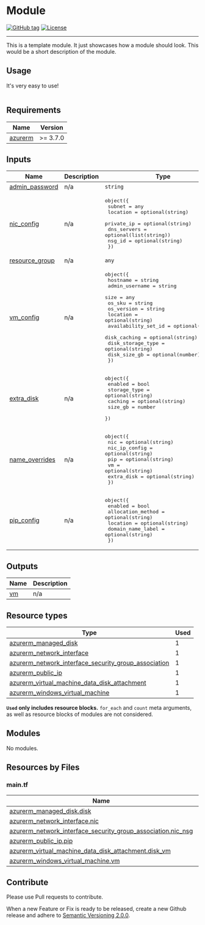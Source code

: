 # Module
[![GitHub tag](https://img.shields.io/github/tag/qbeyond/terraform-module-template.svg)](https://registry.terraform.io/modules/qbeyond/terraform-module-template/provider/latest)
[![License](https://img.shields.io/github/license/qbeyond/terraform-module-template.svg)](https://github.com/qbeyond/terraform-module-template/blob/main/LICENSE)

----

This is a template module. It just showcases how a module should look. This would be a short description of the module.

<!-- BEGIN_TF_DOCS -->
## Usage

It's very easy to use!
```hcl

```

## Requirements

| Name | Version |
|------|---------|
| <a name="requirement_azurerm"></a> [azurerm](#requirement\_azurerm) | >= 3.7.0 |

## Inputs

| Name | Description | Type | Default | Required |
|------|-------------|------|---------|:--------:|
| <a name="input_admin_password"></a> [admin\_password](#input\_admin\_password) | n/a | `string` | n/a | yes |
| <a name="input_nic_config"></a> [nic\_config](#input\_nic\_config) | n/a | <pre>object({<br>      subnet = any<br>      location = optional(string)<br>      private_ip = optional(string)<br>      dns_servers = optional(list(string))<br>      nsg_id = optional(string)<br>  })</pre> | n/a | yes |
| <a name="input_resource_group"></a> [resource\_group](#input\_resource\_group) | n/a | `any` | n/a | yes |
| <a name="input_vm_config"></a> [vm\_config](#input\_vm\_config) | n/a | <pre>object({<br>      hostname = string<br>      admin_username = string<br>      size = any<br>      os_sku = string<br>      os_version = string<br>      location = optional(string)<br>      availability_set_id = optional(string)<br>      disk_caching = optional(string)<br>      disk_storage_type = optional(string)<br>      disk_size_gb = optional(number)<br>  })</pre> | n/a | yes |
| <a name="input_extra_disk"></a> [extra\_disk](#input\_extra\_disk) | n/a | <pre>object({<br>    enabled = bool<br>    storage_type = optional(string)<br>    caching = optional(string)<br>    size_gb = number<br>  })</pre> | <pre>{<br>  "enabled": false,<br>  "size_gb": 0<br>}</pre> | no |
| <a name="input_name_overrides"></a> [name\_overrides](#input\_name\_overrides) | n/a | <pre>object({<br>      nic = optional(string)<br>      nic_ip_config = optional(string)<br>      pip = optional(string)<br>      vm = optional(string)<br>      extra_disk = optional(string)<br>  })</pre> | `{}` | no |
| <a name="input_pip_config"></a> [pip\_config](#input\_pip\_config) | n/a | <pre>object({<br>      enabled = bool<br>      allocation_method = optional(string)<br>      location = optional(string)<br>      domain_name_label = optional(string)<br>  })</pre> | <pre>{<br>  "enabled": false<br>}</pre> | no |
## Outputs

| Name | Description |
|------|-------------|
| <a name="output_vm"></a> [vm](#output\_vm) | n/a |

## Resource types

| Type | Used |
|------|-------|
| [azurerm_managed_disk](https://registry.terraform.io/providers/hashicorp/azurerm/latest/docs/resources/managed_disk) | 1 |
| [azurerm_network_interface](https://registry.terraform.io/providers/hashicorp/azurerm/latest/docs/resources/network_interface) | 1 |
| [azurerm_network_interface_security_group_association](https://registry.terraform.io/providers/hashicorp/azurerm/latest/docs/resources/network_interface_security_group_association) | 1 |
| [azurerm_public_ip](https://registry.terraform.io/providers/hashicorp/azurerm/latest/docs/resources/public_ip) | 1 |
| [azurerm_virtual_machine_data_disk_attachment](https://registry.terraform.io/providers/hashicorp/azurerm/latest/docs/resources/virtual_machine_data_disk_attachment) | 1 |
| [azurerm_windows_virtual_machine](https://registry.terraform.io/providers/hashicorp/azurerm/latest/docs/resources/windows_virtual_machine) | 1 |

**`Used` only includes resource blocks.** `for_each` and `count` meta arguments, as well as resource blocks of modules are not considered.

## Modules

No modules.

## Resources by Files

### main.tf

| Name | Type |
|------|------|
| [azurerm_managed_disk.disk](https://registry.terraform.io/providers/hashicorp/azurerm/latest/docs/resources/managed_disk) | resource |
| [azurerm_network_interface.nic](https://registry.terraform.io/providers/hashicorp/azurerm/latest/docs/resources/network_interface) | resource |
| [azurerm_network_interface_security_group_association.nic_nsg](https://registry.terraform.io/providers/hashicorp/azurerm/latest/docs/resources/network_interface_security_group_association) | resource |
| [azurerm_public_ip.pip](https://registry.terraform.io/providers/hashicorp/azurerm/latest/docs/resources/public_ip) | resource |
| [azurerm_virtual_machine_data_disk_attachment.disk_vm](https://registry.terraform.io/providers/hashicorp/azurerm/latest/docs/resources/virtual_machine_data_disk_attachment) | resource |
| [azurerm_windows_virtual_machine.vm](https://registry.terraform.io/providers/hashicorp/azurerm/latest/docs/resources/windows_virtual_machine) | resource |
<!-- END_TF_DOCS -->

## Contribute

Please use Pull requests to contribute.

When a new Feature or Fix is ready to be released, create a new Github release and adhere to [Semantic Versioning 2.0.0](https://semver.org/lang/de/spec/v2.0.0.html).